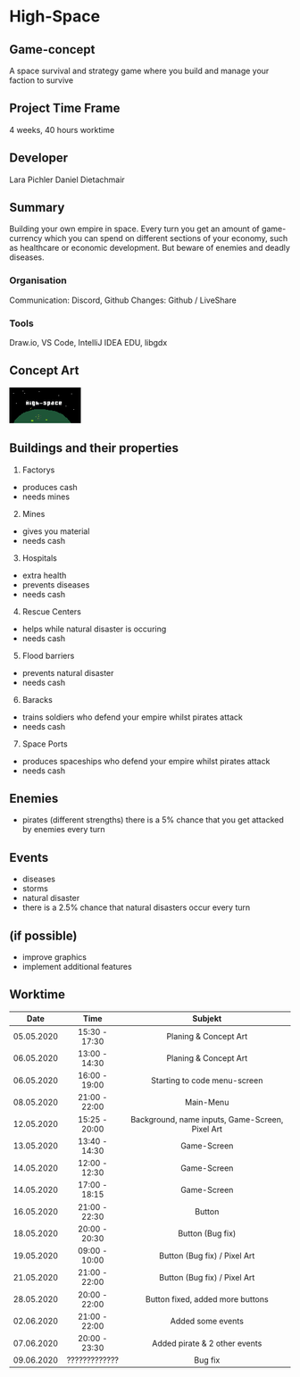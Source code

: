 # High-Space

## Game-concept
A space survival and strategy game where you build and manage your faction to survive


## Project Time Frame
4 weeks, 40 hours worktime

## Developer
Lara Pichler
Daniel Dietachmair

## Summary
Building your own empire in space. Every turn you get an amount of game-currency which you can spend on
different sections of your economy, such as healthcare or economic development. But beware of enemies and deadly diseases.

### Organisation
Communication: Discord, Github
Changes: Github / LiveShare

### Tools
Draw.io, VS Code, IntelliJ IDEA EDU, libgdx

## Concept Art
<img src="/img/cover.png" alt="Front Cover" title="Cover" style="width = 600px;"/>

## Buildings and their properties
1. Factorys
+ produces cash
+ needs mines
2. Mines
+ gives you material
+ needs cash
3. Hospitals
+ extra health
+ prevents diseases
+ needs cash
4. Rescue Centers
+ helps while natural disaster is occuring
+ needs cash
5. Flood barriers
+ prevents natural disaster
+ needs cash
6. Baracks
+ trains soldiers who defend your empire whilst pirates attack
+ needs cash
7. Space Ports
+ produces spaceships who defend your empire whilst pirates attack
+ needs cash

## Enemies
+ pirates (different strengths)
there is a 5% chance that you get attacked by enemies every turn

## Events
+ diseases
+ storms
+ natural disaster
+ there is a 2.5% chance that natural disasters occur every turn

## (if possible)
+ improve graphics
+ implement additional features

## Worktime

| Date          | Time          | Subjekt                                           |
| ------------- |:-------------:|:-------------------------------------------------:|
| 05.05.2020    | 15:30 - 17:30 | Planing & Concept Art                             |
| 06.05.2020    | 13:00 - 14:30 | Planing & Concept Art                             |
| 06.05.2020    | 16:00 - 19:00 | Starting to code menu-screen                      |
| 08.05.2020    | 21:00 - 22:00 | Main-Menu                                         |
| 12.05.2020    | 15:25 - 20:00 | Background, name inputs, Game-Screen, Pixel Art   |
| 13.05.2020    | 13:40 - 14:30 | Game-Screen                                       |
| 14.05.2020    | 12:00 - 12:30 | Game-Screen                                       |
| 14.05.2020    | 17:00 - 18:15 | Game-Screen                                       |
| 16.05.2020    | 21:00 - 22:30 | Button                                            |
| 18.05.2020    | 20:00 - 20:30 | Button (Bug fix)                                  |
| 19.05.2020    | 09:00 - 10:00 | Button (Bug fix) / Pixel Art                      |
| 21.05.2020    | 21:00 - 22:00 | Button (Bug fix) / Pixel Art                      |
| 28.05.2020    | 20:00 - 22:00 | Button fixed, added more buttons                  |
| 02.06.2020    | 21:00 - 22:00 | Added some events                                 |
| 07.06.2020    | 20:00 - 23:30 | Added pirate & 2 other events                     |
| 09.06.2020    | ????????????? | Bug fix                                           |
